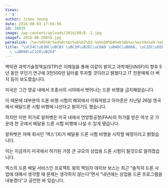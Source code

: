 ```yaml
---
Views:
- '9'
author: Jihee Jeong
date: 2016-08-03 17:04:56
id: 26035
image: /wp-content/uploads/2016/08/8.-1.jpg
imagef: 2016-08-26035.jpg
permalink: /%ec%95%8c%ed%8c%8c%eb%b2%b3-%eb%b0%b0%eb%8b%ac%ec%9a%a9-%eb%93%9c%eb%a1%a0-%ec%8b%9c%ed%97%98-%eb%b9%84%ed%96%89-%eb%82%98%ec%84%a0%eb%8b%a4/
title: "\uC54C\uD30C\uBCB3 \uBC30\uB2EC\uC6A9 \uB4DC\uB860, \uC2DC\uD5D8 \uBE44\uD589\
  \ \uB098\uC120\uB2E4"
---
```


백악관 과학기술정책실(STP)은 이메일을 통해 이같이 밝히고 과학재단(NSF)이 향후 5년 동안 무인기 연구에 3천500만 달러를 투자할 것이라고 밝혔다고 IT 전문매체 더 버지 등이 보도했습니다.

미국은 그간 영공 내에서 조종사의 시야에서 벗어나는 드론 비행을 금지해왔습니다.

이 때문에 대부분의 드론 비행 시험이 해외에서 이뤄져왔고 아마존은 지난달 26일 영국에서 배달드론 시험 비행에 나선다고 밝히기도 했습니다.

하지만 이번 허가로 알파벳은 미국 내에서 연방항공청(FAA)의 허가를 받은 여섯 곳 가운데 한 곳에서 배달용 드론 시험 비행에 나설 수 있게 됐습니다.

알파벳은 자매 회사인 &#8216;엑스'(X)가 배달용 드론 시험 비행을 시작할 예정이라고 밝혔습니다.

이는 지금까지 미국에서 허가된 가장 큰 규모의 상업용 드론 시험이 될것으로 알려졌습니다.

엑스의 드론 배달 서비스인 프로젝트 윙의 책임자 데이브 보스는 최근 &#8220;솔직히 드론 사업에 대해서 생각할 때 문제는 생각하지 않는다&#8221;면서 &#8220;내년에는 상업용 드론 프로그램을 내놓겠다&#8221;고 공언한 바 있습니다.